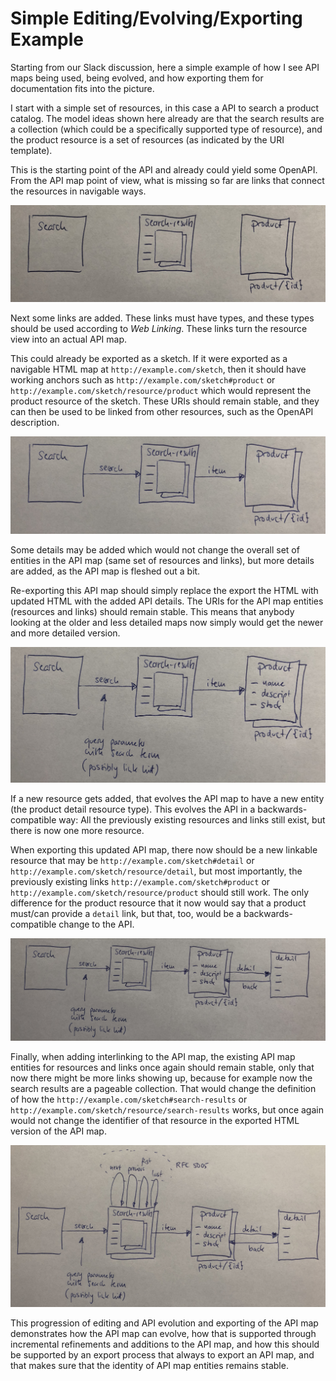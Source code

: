 # Simple Editing/Evolving/Exporting Example

Starting from our Slack discussion, here a simple example of how I see API maps being used, being evolved, and how exporting them for documentation fits into the picture.

I start with a simple set of resources, in this case a API to search a product catalog. The model ideas shown here already are that the search results are a collection (which could be a specifically supported type of resource), and the product resource is a set of resources (as indicated by the URI template).

This is the starting point of the API and already could yield some OpenAPI. From the API map point of view, what is missing so far are links that connect the resources in navigable ways.

![Just Resources](resources.jpg)

Next some links are added. These links must have types, and these types should be used according to *Web Linking*. These links turn the resource view into an actual API map.

This could already be exported as a sketch. If it were exported as a navigable HTML map at `http://example.com/sketch`, then it should have working anchors such as `http://example.com/sketch#product` or `http://example.com/sketch/resource/product` which would represent the product resource of the sketch. These URIs should remain stable, and they can then be used to be linked from other resources, such as the OpenAPI description.

![Adding Links](links.jpg)

Some details may be added which would not change the overall set of entities in the API map (same set of resources and links), but more details are added, as the API map is fleshed out a bit.

Re-exporting this API map should simply replace the export the HTML with updated HTML with the added API details. The URIs for the API map entities (resources and links) should remain stable. This means that anybody looking at the older and less detailed maps now simply would get the newer and more detailed version.

![More Details](details.jpg)

If a new resource gets added, that evolves the API map to have a new entity (the product detail resource type). This evolves the API in a backwards-compatible way: All the previously existing resources and links still exist, but there is now one more resource.

When exporting this updated API map, there now should be a new linkable resource that may be `http://example.com/sketch#detail` or `http://example.com/sketch/resource/detail`, but most importantly, the previously existing links `http://example.com/sketch#product` or `http://example.com/sketch/resource/product` should still work. The only difference for the product resource that it now would say that a product must/can provide a `detail` link, but that, too, would be a backwards-compatible change to the API.

![Adding Resources](added-resource.jpg)

Finally, when adding interlinking to the API map, the existing API map entities for resources and links once again should remain stable, only that now there might be more links showing up, because for example now the search results are a pageable collection. That would change the definition of how the `http://example.com/sketch#search-results` or `http://example.com/sketch/resource/search-results` works, but once again would not change the identifier of that resource in the exported HTML version of the API map.

![Adding Links](added-links.jpg)

This progression of editing and API evolution and exporting of the API map demonstrates how the API map can evolve, how that is supported through incremental refinements and additions to the API map, and how this should be supported by an export process that always to export an API map, and that makes sure that the identity of API map entities remains stable.

